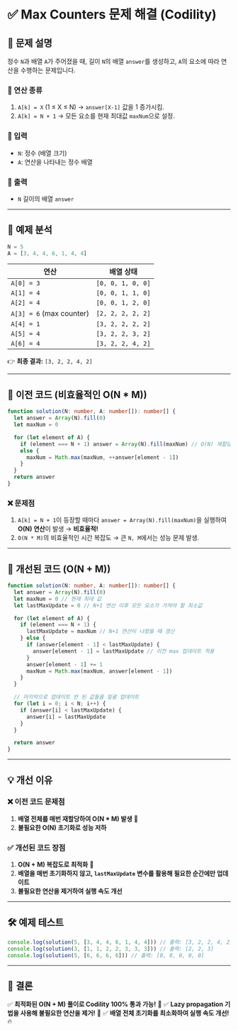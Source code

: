 # ✅ Max Counters 문제 해결 (Codility)

## 📌 문제 설명

정수 `N`과 배열 `A`가 주어졌을 때, 길이 `N`의 배열 `answer`를 생성하고, `A`의 요소에 따라 연산을 수행하는 문제입니다.

### **🔹 연산 종류**

1. `A[k] = X` (1 ≤ X ≤ N) → `answer[X-1]` 값을 1 증가시킴.
2. `A[k] = N + 1` → 모든 요소를 현재 최대값 `maxNum`으로 설정.

### **🔹 입력**

- `N`: 정수 (배열 크기)
- `A`: 연산을 나타내는 정수 배열

### **🔹 출력**

- `N` 길이의 배열 `answer`

---

## **📍 예제 분석**

```typescript
N = 5
A = [3, 4, 4, 6, 1, 4, 4]
```

| 연산                     | 배열 상태         |
| ------------------------ | ----------------- |
| `A[0] = 3`               | `[0, 0, 1, 0, 0]` |
| `A[1] = 4`               | `[0, 0, 1, 1, 0]` |
| `A[2] = 4`               | `[0, 0, 1, 2, 0]` |
| `A[3] = 6` (max counter) | `[2, 2, 2, 2, 2]` |
| `A[4] = 1`               | `[3, 2, 2, 2, 2]` |
| `A[5] = 4`               | `[3, 2, 2, 3, 2]` |
| `A[6] = 4`               | `[3, 2, 2, 4, 2]` |

👉 **최종 결과:** `[3, 2, 2, 4, 2]`

---

## **🚨 이전 코드 (비효율적인 O(N \* M))**

```typescript
function solution(N: number, A: number[]): number[] {
  let answer = Array(N).fill(0)
  let maxNum = 0

  for (let element of A) {
    if (element === N + 1) answer = Array(N).fill(maxNum) // O(N) 재할당 문제 발생 🚨
    else {
      maxNum = Math.max(maxNum, ++answer[element - 1])
    }
  }
  return answer
}
```

### ❌ **문제점**

1. `A[k] = N + 1`이 등장할 때마다 `answer = Array(N).fill(maxNum)`을 실행하여 **O(N) 연산**이 발생 → **비효율적!**
2. `O(N * M)`의 비효율적인 시간 복잡도 → 큰 `N, M`에서는 성능 문제 발생.

---

## **🚀 개선된 코드 (O(N + M))**

```typescript
function solution(N: number, A: number[]): number[] {
  let answer = Array(N).fill(0)
  let maxNum = 0 // 현재 최대 값
  let lastMaxUpdate = 0 // N+1 연산 이후 모든 요소가 가져야 할 최소값

  for (let element of A) {
    if (element === N + 1) {
      lastMaxUpdate = maxNum // N+1 연산이 나왔을 때 갱신
    } else {
      if (answer[element - 1] < lastMaxUpdate) {
        answer[element - 1] = lastMaxUpdate // 이전 max 업데이트 적용
      }
      answer[element - 1] += 1
      maxNum = Math.max(maxNum, answer[element - 1])
    }
  }

  // 마지막으로 업데이트 안 된 값들을 일괄 업데이트
  for (let i = 0; i < N; i++) {
    if (answer[i] < lastMaxUpdate) {
      answer[i] = lastMaxUpdate
    }
  }

  return answer
}
```

---

## **💡 개선 이유**

### ❌ **이전 코드 문제점**

1. **배열 전체를 매번 재할당하여 O(N \* M) 발생** 🚨
2. **불필요한 O(N) 초기화로 성능 저하**

### ✅ **개선된 코드 장점**

1. **O(N + M) 복잡도로 최적화** 🚀
2. **배열을 매번 초기화하지 않고, `lastMaxUpdate` 변수를 활용해 필요한 순간에만 업데이트**
3. **불필요한 연산을 제거하여 실행 속도 개선**

---

## **🛠 예제 테스트**

```typescript
console.log(solution(5, [3, 4, 4, 6, 1, 4, 4])) // 출력: [3, 2, 2, 4, 2]
console.log(solution(3, [1, 1, 2, 2, 3, 3, 3])) // 출력: [2, 2, 3]
console.log(solution(5, [6, 6, 6, 6])) // 출력: [0, 0, 0, 0, 0]
```

---

## **📌 결론**

✅ **최적화된 O(N + M) 풀이로 Codility 100% 통과 가능!** 🚀
✅ **Lazy propagation 기법을 사용해 불필요한 연산을 제거!** 🎯
✅ **배열 전체 초기화를 최소화하여 실행 속도 개선!** 🔥
